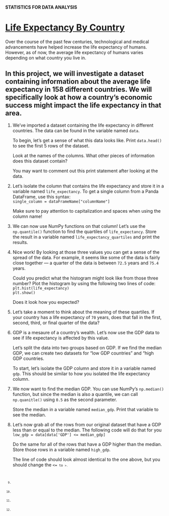 #### STATISTICS FOR DATA ANALYSIS
# <a href="https://www.codecademy.com/paths/analyze-data-with-python/tracks/ida-6-statistics-for-data-analysis/modules/ida-6-2-quartiles-quantiles/projects/life-expectancy-by-country" target="_blank">Life Expectancy By Country</a>
Over the course of the past few centuries, technological and medical advancements have helped increase the life expectancy of humans. However, as of now, the average life expectancy of humans varies depending on what country you live in.

In this project, we will investigate a dataset containing information about the average life expectancy in 158 different countries. We will specifically look at how a country’s economic success might impact the life expectancy in that area.
------------
1. <p>We’ve imported a dataset containing the life expectancy in different countries. The data can be found in the variable named <code>data</code>.</p><p>To begin, let’s get a sense of what this data looks like. Print <code>data.head()</code> to see the first 5 rows of the dataset.</p><p>Look at the names of the columns. What other pieces of information does this dataset contain?</p><p>You may want to comment out this print statement after looking at the data.</p>
2. <p>Let’s isolate the column that contains the life expectancy and store it in a variable named <code>life_expectancy</code>. To get a single column from a Panda DataFrame, use this syntax:<br /><code>single_column = dataFrameName["columnName"]</code></p><p>Make sure to pay attention to capitalization and spaces when using the column name!</p>
3. <p>We can now use NumPy functions on that column! Let’s use the <code>np.quantile()</code> function to find the quartiles of <code>life_expectancy</code>. Store the result in a variable named <code>life_expectancy_quartiles</code> and print the results.</p>
4. <p>Nice work! By looking at those three values you can get a sense of the spread of the data. For example, it seems like some of the data is fairly close together — a quarter of the data is between <code>72.5</code> years and <code>75.4</code> years.</p><p>Could you predict what the histogram might look like from those three number? Plot the histogram by using the following two lines of code:<br /><code>plt.hist(life_expectancy)</code><br /><code>plt.show()</code></p>Does it look how you expected?
5. <p>Let’s take a moment to think about the meaning of these quartiles. If your country has a life expectancy of <code>70</code> years, does that fall in the first, second, third, or final quarter of the data?</p>
6. <p>GDP is a mesaure of a country’s wealth. Let’s now use the GDP data to see if life expectancy is affected by this value.</p><p>Let’s split the data into two groups based on GDP. If we find the median GDP, we can create two datasets for “low GDP countries” and “high GDP countries.</p><p>To start, let’s isolate the GDP column and store it in a variable named <code>gdp</code>. This should be similar to how you isolated the life expectancy column.</p>
7. <p>We now want to find the median GDP. You can use NumPy’s <code>np.median()</code> function, but since the median is also a quantile, we can call <code>np.quanitle()</code> using <code>0.5</code> as the second parameter.</p><p>Store the median in a variable named <code>median_gdp</code>. Print that variable to see the median.</p>
8. <p>Let’s now grab all of the rows from our original dataset that have a GDP less than or equal to the median. The following code will do that for you<br /><code>low_gdp = data[data['GDP'] <= median_gdp]</code></p><p>Do the same for all of the rows that have a GDP higher than the median. Store those rows in a variable named <code>high_gdp</code>.</p><p>The line of code should look almost identical to the one above, but you should change the <code><=<code> to <code>><code>.</p>
9. <p></p><p></p>
10. <p></p><p></p>
11. <p></p><p></p>
12. <p></p><p></p>
<code>
<p></p>
